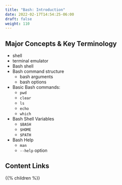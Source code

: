 ```yaml
---
title: "Bash: Introduction"
date: 2022-02-17T14:54:25-06:00
draft: false
weight: 110
---
```


## Major Concepts & Key Terminology

- shell
- terminal emulator
- Bash shell
- Bash command structure
  - bash arguments
  - bash options
- Basic Bash commands:
  - `pwd`
  - `clear`
  - `ls`
  - `echo`
  - `which`
- Bash Shell Variables
  - `$BASH`
  - `$HOME`
  - `$PATH`
- Bash Help
  - `man`
  - `--help` option

## Content Links

{{% children %}}